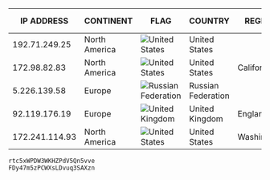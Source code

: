 | IP ADDRESS | CONTINENT | FLAG | COUNTRY | REGION | CITY | TIME ZONE |
| --- | --- | --- | --- | --- | --- | --- |
| 192.71.249.25 | North America | ![United States](https://www.ipligence.com/images/flags/us.png) | United States |  |  |  |
| 172.98.82.83 | North America | ![United States](https://www.ipligence.com/images/flags/us.png) | United States | California | Downey | PST |
| 5.226.139.58 | Europe | ![Russian Federation](https://www.ipligence.com/images/flags/ru.png) | Russian Federation |  | Voronezh | GMT+3 |
| 92.119.176.19 | Europe | ![United Kingdom](https://www.ipligence.com/images/flags/gb.png) | United Kingdom | England | Bridlington | GMT |
| 172.241.114.93 | North America | ![United States](https://www.ipligence.com/images/flags/us.png) | United States | Washington | Bellevue | PST |

```
rtc5xWPDW3WKHZPdV5Qn5vve
FDy47m5zPCWXsLDvuq3SAXzn
```
